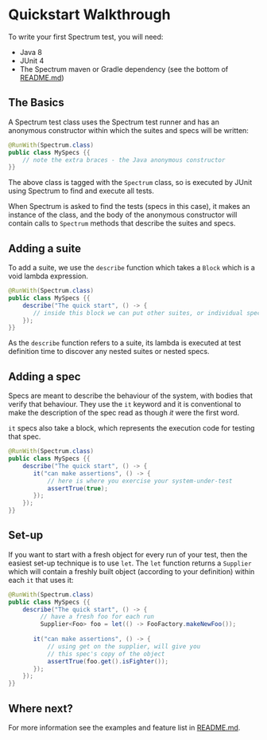 # Quickstart Walkthrough

To write your first Spectrum test, you will need:

- Java 8
- JUnit 4
- The Spectrum maven or Gradle dependency (see the bottom of [README.md](../README.md))

## The Basics

A Spectrum test class uses the Spectrum test runner and has an anonymous constructor within which the suites and specs will be written:

```java
@RunWith(Spectrum.class)
public class MySpecs {{
    // note the extra braces - the Java anonymous constructor			
}}
```

The above class is tagged with the `Spectrum` class, so is executed by JUnit using Spectrum to find and execute all tests.

When Spectrum is asked to find the tests (specs in this case), it makes an instance of the class, and the body of the anonymous constructor will contain calls to `Spectrum` methods that describe the suites and specs.

## Adding a suite

To add a suite, we use the `describe` function which takes a `Block` which is a void lambda expression.

```java
@RunWith(Spectrum.class)
public class MySpecs {{
    describe("The quick start", () -> {
       // inside this block we can put other suites, or individual specs
    });			
}}
```

As the `describe` function refers to a suite, its lambda is executed at test definition time to discover any nested suites or nested specs.

## Adding a spec

Specs are meant to describe the behaviour of the system, with bodies that verify that behaviour. They use the `it` keyword and it is conventional to make the description of the spec read as though _it_ were the first word.

`it` specs also take a block, which represents the execution code for testing that spec.

```java
@RunWith(Spectrum.class)
public class MySpecs {{
    describe("The quick start", () -> {
       it("can make assertions", () -> {
           // here is where you exercise your system-under-test
       	   assertTrue(true);
       });
    });			
}}
```

## Set-up

If you want to start with a fresh object for every run of your test, then the easiest set-up technique is to use `let`. The `let` function returns a `Supplier` which will contain a freshly built object (according to your definition) within each `it` that uses it:

```java
@RunWith(Spectrum.class)
public class MySpecs {{
    describe("The quick start", () -> {
    	 // have a fresh foo for each run
    	 Supplier<Foo> foo = let(() -> FooFactory.makeNewFoo());
    	 
       it("can make assertions", () -> {
       	   // using get on the supplier, will give you
       	   // this spec's copy of the object
       	   assertTrue(foo.get().isFighter());
       });
    });			
}}
```

## Where next?

For more information see the examples and feature list in [README.md](../README.md).